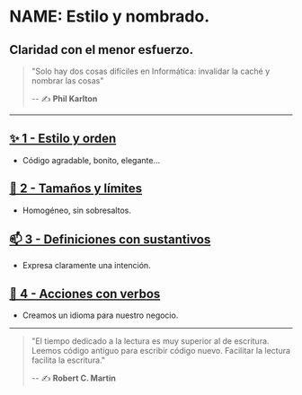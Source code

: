 # NAME: Estilo y nombrado.

## Claridad con el menor esfuerzo.

> "Solo hay dos cosas difíciles en Informática: invalidar la caché y nombrar las cosas"
>
> -- ✍️ **Phil Karlton**

---

## [✨ 1 - Estilo y orden](https://github.com/BitAdemy/CleanCode/tree/NAME/1-estilo_y_orden.md)

- Código agradable, bonito, elegante...

## [📏 2 - Tamaños y límites](https://github.com/BitAdemy/CleanCode/tree/NAME/2-tamanos_y_limites.md)

- Homogéneo, sin sobresaltos.

## [📫 3 - Definiciones con sustantivos](https://github.com/BitAdemy/CleanCode/tree/NAME/3-definiciones_con_sustantivos.md)

- Expresa claramente una intención.

## [💪 4 - Acciones con verbos](https://github.com/BitAdemy/CleanCode/tree/NAME/4-acciones_con_verbos.md)

- Creamos un idioma para nuestro negocio.

---

> "El tiempo dedicado a la lectura es muy superior al de escritura.
> Leemos código antiguo para escribir código nuevo.
> Facilitar la lectura facilita la escritura."
>
> -- ✍️ **Robert C. Martin**